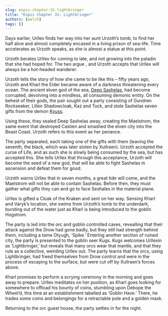```yaml
---
slug: espis-chapter-31-lightbringer
title: "Espis Chapter 31: Lightbringer"
authors: [welch]
tags: []
---
```


Days earlier, Urllex finds her way into her aunt Urzoth’s tomb, to find her half alive and almost completely encased in a living prison of sea-life. Time accelerates as Urzoth speaks, as she is almost a statue at this point.

<!--truncate-->
 
Urzoth berates Urllex for coming to late, and not growing into the paladin that she had hoped for. The two argue , and Urzoth accepts that Urllex will always be a hot-headed wanderer.
 
Urzoth tells the story of how she came to be like this – fifty years ago, Urzoth and Kharl the Elder became aware of a darkness threatening every ocean. The ancient elven god of the sea, [Deep Sashelas](/wikis/deep-sashelas), had become corrupted, devolving into a mindless, all consuming demonic entity. On the behest of their gods, the pair sought out a party consisting of Gundren Rockseeker, Lillen Shadowcloak, Kaz and Tock, and stole Sashelas seven gifts from the demon [Kyuss](/wikis/Kyuss/new).
 
Using these, they sealed Deep Sashelas away, creating the Maelstrom, the same event that destroyed Castien and smashed the elven city into the Beast Coast. Urzoth refers to this event as her penance.
 
The party separated, each taking one of the gifts with them (leaving the seventh, the black, which was later stolen by Xullraen). Urzoth accepted the curse of Life, and as such she is slowly being consumed by the sea, but has accepted this. She tells Urllex that through this acceptance, Urzoth will become the seed of a new god, that will be able to fight Sashelas in ascension and defeat them for good.
 
Urzoth warns Urllex that in seven months, a great tide will come, and the Maelstrom will not be able to contain Sashelas. Before then, they must gather what gifts they can and go to face Seshales in the material plane.
 
Urllex is gifted a Cloak of the Kraken and sent on her way. Sensing Kharl and Varyk’s location, she swims from Urzoth’s tomb to the underdark, bursting out of the water just as Kharl is being introduced to the goblin Hogstrom.
 
The party is led into the orc and goblin controlled caves, revealling that their attack against the Drow had gone badly, but they still had strength behind them, including a tame Otyugh, ‘Spike.’ Entering another section of ruined city, the party is presented to the goblin seer Kugs. Kugs welcomes Urllexin as ‘Lightbringer,’ but reveals that many orcs wear that mantle, and that they rule as a collective, weirding Urllex out. The party learns that the orcs, using Lightbringer, had freed themselves from Drow control and were in the process of escaping to the surface, but were cut off by Xullraen’s forces above.
 
Kharl promises to perform a scrying ceremony in the morning and goes away to prepare. Urllex meditates on her position, as Kharl goes looking for somewhere to offload his bounty of coins, stumbling upon Debope the Wheel’d, this time at an establishment labelled as ‘Goblin Have.’ There, he trades some coins and belongings for a retractable pole and a golden mask.
 
Returning to the orc guest house, the party settles in for the night.